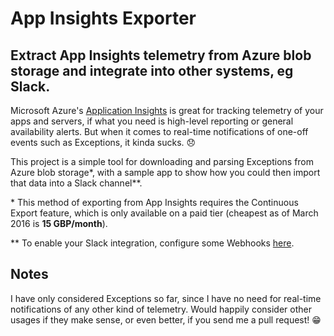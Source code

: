 # App Insights Exporter

Extract App Insights telemetry from Azure blob storage and integrate into other systems, eg Slack.
----

Microsoft Azure's [Application Insights](https://azure.microsoft.com/services/application-insights/) is great for tracking telemetry of your apps and servers, if what you need is high-level reporting or general availability alerts. But when it comes to real-time notifications of one-off events such as Exceptions, it kinda sucks. :disappointed:

This project is a simple tool for downloading and parsing Exceptions from Azure blob storage\*, with a sample app to show how you could then import that data into a Slack channel\*\*.

\* This method of exporting from App Insights requires the Continuous Export feature, which is only available on a paid tier (cheapest as of March 2016 is **15 GBP/month**).

\*\* To enable your Slack integration, configure some Webhooks [here](https://slack.com/apps/A0F7XDUAZ-incoming-webhooks).

Notes
-----

I have only considered Exceptions so far, since I have no need for real-time notifications of any other kind of telemetry.  Would happily consider other usages if they make sense, or even better, if you send me a pull request! :grin:

